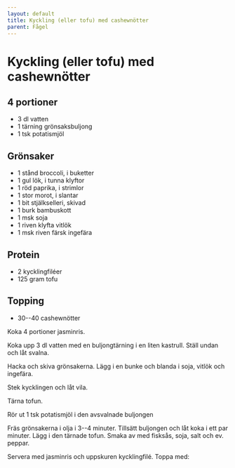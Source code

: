 ```yaml
---
layout: default
title: Kyckling (eller tofu) med cashewnötter
parent: Fågel
---
```

# Kyckling (eller tofu) med cashewnötter

## 4 portioner


- 3 dl vatten
- 1 tärning grönsaksbuljong
- 1 tsk potatismjöl

## Grönsaker

- 1 stånd broccoli, i buketter
- 1 gul lök, i tunna klyftor
- 1 röd paprika, i strimlor
- 1 stor morot, i slantar
- 1 bit stjälkselleri, skivad
- 1 burk bambuskott
- 1 msk soja
- 1 riven klyfta vitlök
- 1 msk riven färsk ingefära

## Protein

-   2 kycklingfiléer
-   125 gram tofu

## Topping

-   30--40 cashewnötter


Koka 4 portioner jasminris.

Koka upp 3 dl vatten med en buljongtärning i en liten kastrull. Ställ undan och låt svalna.

Hacka och skiva grönsakerna. Lägg i en bunke och blanda i soja, vitlök och ingefära.

Stek kycklingen och låt vila.

Tärna tofun.

Rör ut 1 tsk potatismjöl i den avsvalnade buljongen

Fräs grönsakerna i olja i 3--4 minuter. Tillsätt buljongen och låt koka i
ett par minuter. Lägg i den tärnade tofun. Smaka av med fisksås, soja,
salt och ev. peppar.

Servera med jasminris och uppskuren kycklingfilé. Toppa med:

